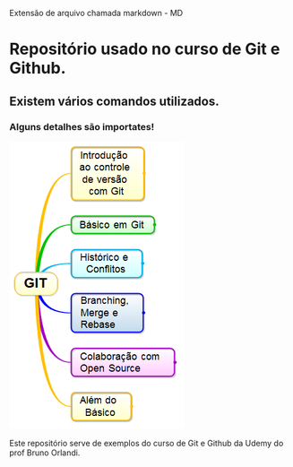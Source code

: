Extensão de arquivo chamada markdown - MD
# Repositório usado no curso de Git e Github.

## Existem vários comandos utilizados.

### Alguns detalhes são importates!
![Principais Tópicos](Curso_git.png)

Este repositório serve de exemplos do curso de Git  e Github da Udemy do prof Bruno Orlandi.
